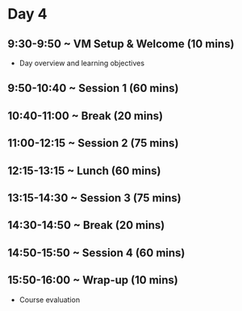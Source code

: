 # Day 4

## 9:30-9:50 ~ VM Setup & Welcome (10 mins)
- Day overview and learning objectives

## 9:50-10:40 ~ Session 1 (60 mins)

## 10:40-11:00 ~ Break (20 mins)

## 11:00-12:15 ~ Session 2 (75 mins)

## 12:15-13:15 ~ Lunch (60 mins)

## 13:15-14:30 ~ Session 3 (75 mins)

## 14:30-14:50 ~ Break (20 mins)

## 14:50-15:50 ~ Session 4 (60 mins)

## 15:50-16:00 ~ Wrap-up (10 mins)
- Course evaluation

